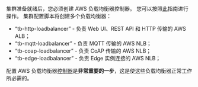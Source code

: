 集群准备就绪后，您必须创建 AWS 负载均衡器控制器。
您可以按照[此](https://docs.aws.amazon.com/eks/latest/userguide/aws-load-balancer-controller.html)指南进行操作。
集群配置脚本将创建多个负载均衡器：

* “tb-http-loadbalancer” - 负责 Web UI、REST API 和 HTTP 传输的 AWS ALB；
* “tb-mqtt-loadbalancer” - 负责 MQTT 传输的 AWS NLB；
* “tb-coap-loadbalancer” - 负责 CoAP 传输的 AWS NLB；
* “tb-edge-loadbalancer” - 负责 Edge 实例连接的 AWS NLB；

配置 AWS 负载均衡器[控制器](https://docs.aws.amazon.com/eks/latest/userguide/aws-load-balancer-controller.html)是**非常重要的一步**，这是使这些负载均衡器正常工作所必需的。